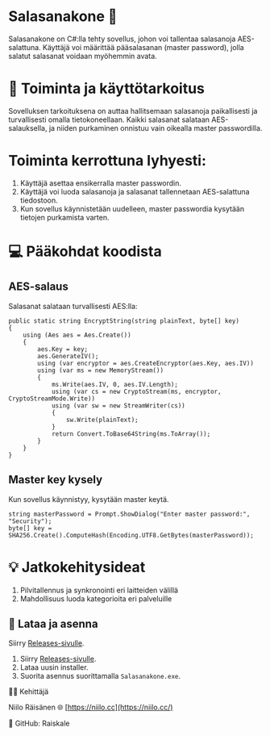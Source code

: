 # Salasanakone 🔐

Salasanakone on C#:lla tehty sovellus, johon voi tallentaa salasanoja AES-salattuna.
Käyttäjä voi määrittää pääsalasanan (master password), jolla salatut salasanat voidaan myöhemmin avata.

# 🧭 Toiminta ja käyttötarkoitus

Sovelluksen tarkoituksena on auttaa hallitsemaan salasanoja paikallisesti ja turvallisesti omalla tietokoneellaan.
Kaikki salasanat salataan AES-salauksella, ja niiden purkaminen onnistuu vain oikealla master passwordilla.

# Toiminta kerrottuna lyhyesti:
1. Käyttäjä asettaa ensikerralla master passwordin.
2. Käyttäjä voi luoda salasanoja ja salasanat tallennetaan AES-salattuna tiedostoon.
3. Kun sovellus käynnistetään uudelleen, master passwordia kysytään tietojen purkamista varten.

# 💻 Pääkohdat koodista

## AES-salaus
Salasanat salataan turvallisesti AES:lla:
```
public static string EncryptString(string plainText, byte[] key)
{
    using (Aes aes = Aes.Create())
    {
        aes.Key = key;
        aes.GenerateIV();
        using (var encryptor = aes.CreateEncryptor(aes.Key, aes.IV))
        using (var ms = new MemoryStream())
        {
            ms.Write(aes.IV, 0, aes.IV.Length);
            using (var cs = new CryptoStream(ms, encryptor, CryptoStreamMode.Write))
            using (var sw = new StreamWriter(cs))
            {
                sw.Write(plainText);
            }
            return Convert.ToBase64String(ms.ToArray());
        }
    }
}
```
## Master key kysely
Kun sovellus käynnistyy, kysytään master keytä.
```
string masterPassword = Prompt.ShowDialog("Enter master password:", "Security");
byte[] key = SHA256.Create().ComputeHash(Encoding.UTF8.GetBytes(masterPassword));
```

# 💡 Jatkokehitysideat
1. Pilvitallennus ja synkronointi eri laitteiden välillä
2. Mahdollisuus luoda kategorioita eri palveluille




## 🔽 Lataa ja asenna
Siirry [Releases-sivulle](https://github.com/Raiskale/Storg/releases).
1. Siirry [Releases-sivulle](https://github.com/Raiskale/Storg/releases).
2. Lataa uusin installer.
3. Suorita asennus suorittamalla `Salasanakone.exe`.


🧑‍💻 Kehittäjä

Niilo Räisänen
🌐 [https://niilo.cc](https://niilo.cc/)

💾 GitHub: Raiskale
